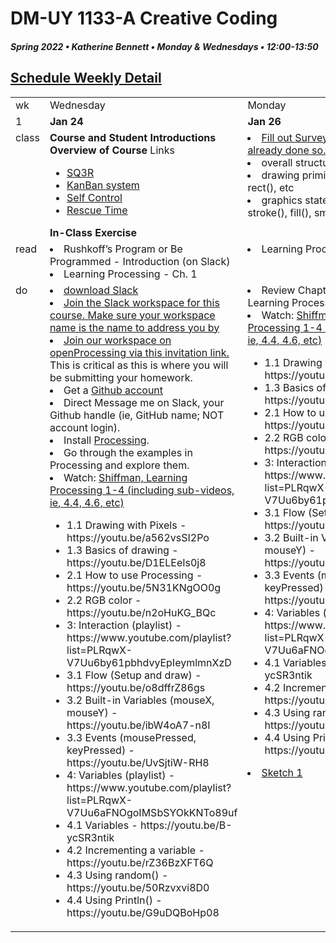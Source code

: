# DM-UY 1133-A Creative Coding
##### Spring 2022 • Katherine Bennett • Monday & Wednesdays • 12:00-13:50

## [Schedule Weekly Detail](Calendar.md) 

<table>
<tr>
<td>wk</td>
<td>Wednesday </td>
<td>Monday </td>
</tr>
<!-- dates -->
<tr>
  <td valign="top">1</td>
  <td valign="top" width="48%"><strong>Jan 24</strong></td>
  <td valign="top" width="48%"><strong>Jan 26</strong></td>
</tr>
<!-- class -->
<tr>
	<td valign="top">class</td>
	<!-- day Tues -->
	<td valign="top" width="48%">
	<strong>Course and Student Introductions</strong><br>
	<strong>Overview of Course</strong>
	Links
		<ul> 
		<li> <a href= https://en.wikipedia.org/wiki/SQ3R> SQ3R </a></li>
		<li> <a href=https://en.wikipedia.org/wiki/Kanban_(development)#:~:text=Kanban%20(Japanese%20%E7%9C%8B%E6%9D%BF%2C%20signboard%20or,handling%20of%20system%2Dlevel%20bottlenecks.> KanBan system </a></li>
		<li> <a href=http://selfcontrolapp.com/> Self Control </a></li>
		<li> <a href=https://www.rescuetime.com/> Rescue Time </a></li>
		</ul>
	<strong>In-Class Exercise</strong>
	<!-- day Wed -->
	<td valign="top" width="48%">
		<li><a href = "https://forms.gle/rASd6cy4SXBnrhte8">Fill out Survey if you have not already done so.</a></li>
		<li> overall structure: setup() and draw(). </li>
		<li> drawing primitives: line(), ellipse(), rect(), etc </li>
		<li> graphics state: strokeWeight(), stroke(), fill(), smooth().</li>
	</td>
<!-- homework -->
<tr>
  <td valign="top">read</td>
  <!-- day Tues -->
  <td valign="top"> 
		<li>Rushkoff’s Program or Be Programmed - Introduction (on Slack)</li>
		<li> Learning Processing - Ch. 1</li>
	</td>
  <!-- day Thurs -->
  <td valign="top"> 
		<li> Learning Processing - Ch. 2 </li>
  </td>
 </tr>
 <!-- do -->
<tr>
<td valign="top">do</td>
	<!-- day Tues -->
 	<td valign="top"> 
 		<li> <a href = "https://slack.com/"> download Slack </a></li>
 		<li><a href = "https://join.slack.com/t/creativecodin-3ss3589/shared_invite/zt-12di67crl-1DXsTJ9pLrivLxiUdr38ig">Join the Slack workspace for this course. Make sure your workspace name is the name to address you by</li> </a>
 		<li> <a href = "https://openprocessing.org/join/2F6017"> Join our workspace on openProcessing via this invitation link.</a> This is critical as this is where you will be submitting your homework.</li>
 		<li>Get a <a href = https://github.com/>Github 	account</a></li>
		<li>Direct Message me on Slack, your Github handle (ie, GitHub name; NOT account login).</li>
 		<li>Install <a href = https://processing.org/download/>Processing</a>. </li> <li>Go through the examples in Processing and explore them.</li>
	   <li> Watch: <a href="https://www.youtube.com/user/shiffman/playlists?view=50&sort=dd&shelf_id=2">Shiffman, Learning Processing 1-4 (including sub-videos, ie, 4.4, 4.6, etc)</li> </a>
		<ul>
			<li>1.1 Drawing with Pixels - https://youtu.be/a562vsSI2Po</li>
<li>1.3 Basics of drawing - https://youtu.be/D1ELEeIs0j8</li>
<li>2.1 How to use Processing - https://youtu.be/5N31KNgOO0g</li>
<li>2.2 RGB color - https://youtu.be/n2oHuKG_BQc</li>
<li>3: Interaction (playlist) - https://www.youtube.com/playlist?list=PLRqwX-V7Uu6by61pbhdvyEpIeymlmnXzD</li>
<li>3.1 Flow (Setup and draw) - https://youtu.be/o8dffrZ86gs</li>
<li>3.2 Built-in Variables (mouseX, mouseY) - https://youtu.be/ibW4oA7-n8I</li>
<li>3.3 Events (mousePressed, keyPressed) - https://youtu.be/UvSjtiW-RH8</li>
<li>4: Variables (playlist) - https://www.youtube.com/playlist?list=PLRqwX-V7Uu6aFNOgoIMSbSYOkKNTo89uf</li>
<li>4.1 Variables - https://youtu.be/B-ycSR3ntik</li>
<li>4.2 Incrementing a variable - https://youtu.be/rZ36BzXFT6Q</li>
<li>4.3 Using random() - https://youtu.be/50Rzvxvi8D0</li>
<li>4.4 Using Println() - https://youtu.be/G9uDQBoHp08</li>
</ul>
 	</td>
  	<!-- day Thurs -->
  	<td valign="top"> 
  	<li>Review Chapters 1 + 2 in the Learning Processing Book</li>
  	<li> Watch: <a href="https://www.youtube.com/user/shiffman/playlists?view=50&sort=dd&shelf_id=2">Shiffman, Learning Processing 1-4 (including sub-videos, ie, 4.4, 4.6, etc)</li> </a>
		<ul>
			<li>1.1 Drawing with Pixels - https://youtu.be/a562vsSI2Po</li>
<li>1.3 Basics of drawing - https://youtu.be/D1ELEeIs0j8</li>


<li>2.1 How to use Processing - https://youtu.be/5N31KNgOO0g</li>
<li>2.2 RGB color - https://youtu.be/n2oHuKG_BQc</li>

<li>3: Interaction (playlist) - https://www.youtube.com/playlist?list=PLRqwX-V7Uu6by61pbhdvyEpIeymlmnXzD</li>
<li>3.1 Flow (Setup and draw) - https://youtu.be/o8dffrZ86gs</li>
<li>3.2 Built-in Variables (mouseX, mouseY) - https://youtu.be/ibW4oA7-n8I</li>
<li>3.3 Events (mousePressed, keyPressed) - https://youtu.be/UvSjtiW-RH8</li>
<li>4: Variables (playlist) - https://www.youtube.com/playlist?list=PLRqwX-V7Uu6aFNOgoIMSbSYOkKNTo89uf</li>
<li>4.1 Variables - https://youtu.be/B-ycSR3ntik</li>
<li>4.2 Incrementing a variable - https://youtu.be/rZ36BzXFT6Q</li>
<li>4.3 Using random() - https://youtu.be/50Rzvxvi8D0</li>
<li>4.4 Using Println() - https://youtu.be/G9uDQBoHp08</li>
</ul>
 	<li><a href = "Sketch_1.md"> Sketch 1</li>
 	</td>
</tr>
</table>